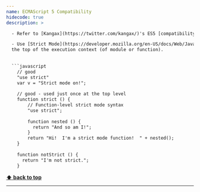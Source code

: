 ```yaml
---
name: ECMAScript 5 Compatibility
hidecode: true
description: >

  - Refer to [Kangax](https://twitter.com/kangax/)'s ES5 [compatibility table](http://kangax.github.com/es5-compat-table/)

  - Use [Strict Mode](https://developer.mozilla.org/en-US/docs/Web/JavaScript/Reference/Strict_mode). Declare `"use strict";` at 
  the top of the execution context (of module or function).
  
  
  ```javascript
    // good
    "use strict"
    var v = "Strict mode on!";
    
    // good - used just once at the top level
    function strict () {
        // Function-level strict mode syntax
        "use strict";
        
        function nested () { 
          return "And so am I!";
        }
        return "Hi!  I'm a strict mode function!  " + nested();
    }
    
    function notStrict () {
      return "I'm not strict.";
    }
  ```

  **[⬆ back to top](#table-of-contents)**

---
```

